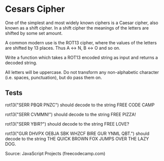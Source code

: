 # Cesars Cipher

One of the simplest and most widely known ciphers is a Caesar cipher, also known as a shift cipher. In a shift cipher the meanings of the letters are shifted by some set amount.

A common modern use is the ROT13 cipher, where the values of the letters are shifted by 13 places. Thus A ↔ N, B ↔ O and so on.

Write a function which takes a ROT13 encoded string as input and returns a decoded string.

All letters will be uppercase. Do not transform any non-alphabetic character (i.e. spaces, punctuation), but do pass them on.

Tests
-------------------------------------------------------------------------------

rot13("SERR PBQR PNZC") should decode to the string FREE CODE CAMP

rot13("SERR CVMMN!") should decode to the string FREE PIZZA!

rot13("SERR YBIR?") should decode to the string FREE LOVE?

rot13("GUR DHVPX OEBJA SBK WHZCF BIRE GUR YNML QBT.") should decode to the string THE QUICK BROWN FOX JUMPS OVER THE LAZY DOG.

Source: JavaScript Projects (freecodecamp.com)